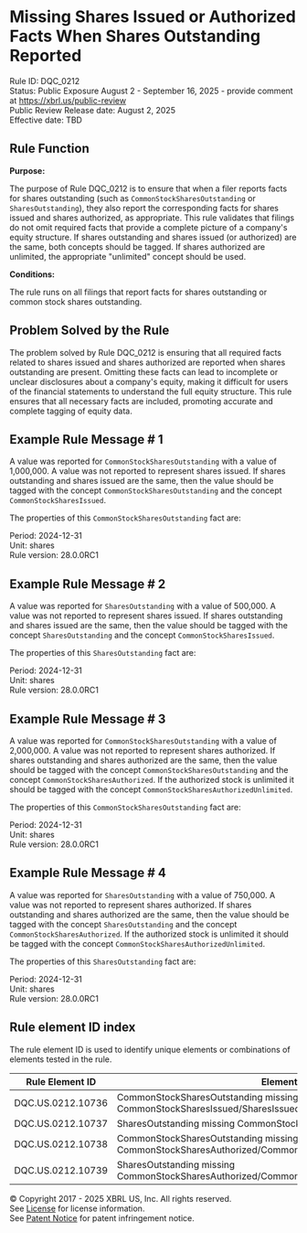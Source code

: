 # Missing Shares Issued or Authorized Facts When Shares Outstanding Reported
Rule ID: DQC_0212  
Status: Public Exposure August 2 - September 16, 2025 - provide comment at https://xbrl.us/public-review    
Public Review Release date: August 2, 2025  
Effective date: TBD

## Rule Function

**Purpose:**

The purpose of Rule DQC_0212 is to ensure that when a filer reports facts for shares outstanding (such as `CommonStockSharesOutstanding` or `SharesOutstanding`), they also report the corresponding facts for shares issued and shares authorized, as appropriate. This rule validates that filings do not omit required facts that provide a complete picture of a company's equity structure. If shares outstanding and shares issued (or authorized) are the same, both concepts should be tagged. If shares authorized are unlimited, the appropriate "unlimited" concept should be used.

**Conditions:**

The rule runs on all filings that report facts for shares outstanding or common stock shares outstanding.

## Problem Solved by the Rule

The problem solved by Rule DQC_0212 is ensuring that all required facts related to shares issued and shares authorized are reported when shares outstanding are present. Omitting these facts can lead to incomplete or unclear disclosures about a company's equity, making it difficult for users of the financial statements to understand the full equity structure. This rule ensures that all necessary facts are included, promoting accurate and complete tagging of equity data.

## Example Rule Message # 1

A value was reported for `CommonStockSharesOutstanding` with a value of 1,000,000. A value was not reported to represent shares issued. If shares outstanding and shares issued are the same, then the value should be tagged with the concept `CommonStockSharesOutstanding` and the concept `CommonStockSharesIssued`.

The properties of this `CommonStockSharesOutstanding` fact are:

Period: 2024-12-31  
Unit: shares  
Rule version: 28.0.0RC1

## Example Rule Message # 2

A value was reported for `SharesOutstanding` with a value of 500,000. A value was not reported to represent shares issued. If shares outstanding and shares issued are the same, then the value should be tagged with the concept `SharesOutstanding` and the concept `CommonStockSharesIssued`.

The properties of this `SharesOutstanding` fact are:

Period: 2024-12-31  
Unit: shares  
Rule version: 28.0.0RC1

## Example Rule Message # 3

A value was reported for `CommonStockSharesOutstanding` with a value of 2,000,000. A value was not reported to represent shares authorized. If shares outstanding and shares authorized are the same, then the value should be tagged with the concept `CommonStockSharesOutstanding` and the concept `CommonStockSharesAuthorized`. If the authorized stock is unlimited it should be tagged with the concept `CommonStockSharesAuthorizedUnlimited`.

The properties of this `CommonStockSharesOutstanding` fact are:

Period: 2024-12-31  
Unit: shares  
Rule version: 28.0.0RC1

## Example Rule Message # 4

A value was reported for `SharesOutstanding` with a value of 750,000. A value was not reported to represent shares authorized. If shares outstanding and shares authorized are the same, then the value should be tagged with the concept `SharesOutstanding` and the concept `CommonStockSharesAuthorized`. If the authorized stock is unlimited it should be tagged with the concept `CommonStockSharesAuthorizedUnlimited`.

The properties of this `SharesOutstanding` fact are:

Period: 2024-12-31  
Unit: shares  
Rule version: 28.0.0RC1

## Rule element ID index  
The rule element ID is used to identify unique elements or combinations of elements tested in the rule.

|Rule Element ID|Element|
|--- |--- |
| DQC.US.0212.10736 |CommonStockSharesOutstanding missing CommonStockSharesIssued/SharesIssued|
| DQC.US.0212.10737 |SharesOutstanding missing CommonStockSharesIssued/SharesIssued|
| DQC.US.0212.10738 |CommonStockSharesOutstanding missing CommonStockSharesAuthorized/CommonStockSharesAuthorizedUnlimited|
| DQC.US.0212.10739 |SharesOutstanding missing CommonStockSharesAuthorized/CommonStockSharesAuthorizedUnlimited|

© Copyright 2017 - 2025 XBRL US, Inc. All rights reserved.  
See [License](https://xbrl.us/dqc-license) for license information.  
See [Patent Notice](https://xbrl.us/dqc-patent) for patent infringement notice.